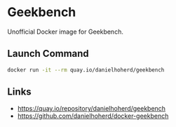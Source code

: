 # Geekbench

Unofficial Docker image for Geekbench.

## Launch Command

```sh
docker run -it --rm quay.io/danielhoherd/geekbench
```

## Links

- <https://quay.io/repository/danielhoherd/geekbench>
- <https://github.com/danielhoherd/docker-geekbench>
